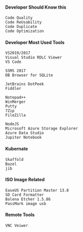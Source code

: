 #### Developer Should Know this
```
Code Quality
Code ReUsability
Code Duplicate
Code Optimization
```
#### Developer Most Used Tools
```
VS2019/2017
Visual Studio RDLC Viewer
VS Code

SSMS 2017
DB Browser for SQLite

JetBrains DotPeek
Fiddler

Notepad++
WinMerger
Putty
7Zip
FileZilla

NodeJS
Microsoft Azure Storage Explorer
Azure Data Studio
Jupiter Notebook
```

#### Kubernate
```
Skaffold
Bazel
jib
```

#### ISO Image Related
```
EaseUS Partition Master 13.8
SD Card Formatter
Balena Etcher 1.5.86
PassMark image usb
```

#### Remote Tools
```
VNC Veiwer
```
